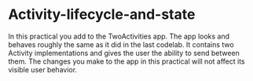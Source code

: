# Activity-lifecycle-and-state
In this practical you add to the TwoActivities app. The app looks and behaves roughly the same as it did in the last codelab. It contains two Activity implementations and gives the user the ability to send between them. The changes you make to the app in this practical will not affect its visible user behavior.
